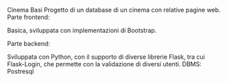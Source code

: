 Cinema Basi
Progetto di un database di un cinema con relative pagine web.
Parte frontend:

Basica, sviluppata con implementazioni di Bootstrap.


Parte backend:

Sviluppata con Python, con il supporto di diverse librerie Flask, tra cui Flask-Login, che permette con la validazione di diversi utenti.
DBMS: Postresql

